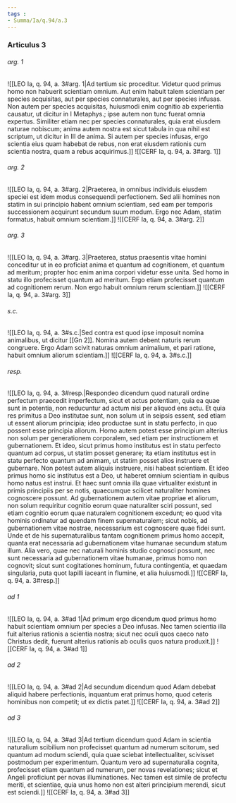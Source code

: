 ```yaml
---
tags : 
- Summa/Ia/q.94/a.3
---
```


### Articulus 3

###### arg. 1
![[LEO Ia, q. 94, a. 3#arg. 1|Ad tertium sic proceditur. Videtur quod primus homo non habuerit scientiam omnium. Aut enim habuit talem scientiam per species acquisitas, aut per species connaturales, aut per species infusas. Non autem per species acquisitas, huiusmodi enim cognitio ab experientia causatur, ut dicitur in I Metaphys.; ipse autem non tunc fuerat omnia expertus. Similiter etiam nec per species connaturales, quia erat eiusdem naturae nobiscum; anima autem nostra est sicut tabula in qua nihil est scriptum, ut dicitur in III de anima. Si autem per species infusas, ergo scientia eius quam habebat de rebus, non erat eiusdem rationis cum scientia nostra, quam a rebus acquirimus.]]
![[CERF Ia, q. 94, a. 3#arg. 1]]

###### arg. 2
![[LEO Ia, q. 94, a. 3#arg. 2|Praeterea, in omnibus individuis eiusdem speciei est idem modus consequendi perfectionem. Sed alii homines non statim in sui principio habent omnium scientiam, sed eam per temporis successionem acquirunt secundum suum modum. Ergo nec Adam, statim formatus, habuit omnium scientiam.]]
![[CERF Ia, q. 94, a. 3#arg. 2]]

###### arg. 3
![[LEO Ia, q. 94, a. 3#arg. 3|Praeterea, status praesentis vitae homini conceditur ut in eo proficiat anima et quantum ad cognitionem, et quantum ad meritum; propter hoc enim anima corpori videtur esse unita. Sed homo in statu illo profecisset quantum ad meritum. Ergo etiam profecisset quantum ad cognitionem rerum. Non ergo habuit omnium rerum scientiam.]]
![[CERF Ia, q. 94, a. 3#arg. 3]]

###### s.c.
![[LEO Ia, q. 94, a. 3#s.c.|Sed contra est quod ipse imposuit nomina animalibus, ut dicitur [[Gn 2]]. Nomina autem debent naturis rerum congruere. Ergo Adam scivit naturas omnium animalium, et pari ratione, habuit omnium aliorum scientiam.]]
![[CERF Ia, q. 94, a. 3#s.c.]]

###### resp.
![[LEO Ia, q. 94, a. 3#resp.|Respondeo dicendum quod naturali ordine perfectum praecedit imperfectum, sicut et actus potentiam, quia ea quae sunt in potentia, non reducuntur ad actum nisi per aliquod ens actu. Et quia res primitus a Deo institutae sunt, non solum ut in seipsis essent, sed etiam ut essent aliorum principia; ideo productae sunt in statu perfecto, in quo possent esse principia aliorum. Homo autem potest esse principium alterius non solum per generationem corporalem, sed etiam per instructionem et gubernationem. Et ideo, sicut primus homo institutus est in statu perfecto quantum ad corpus, ut statim posset generare; ita etiam institutus est in statu perfecto quantum ad animam, ut statim posset alios instruere et gubernare. Non potest autem aliquis instruere, nisi habeat scientiam. Et ideo primus homo sic institutus est a Deo, ut haberet omnium scientiam in quibus homo natus est instrui. Et haec sunt omnia illa quae virtualiter existunt in primis principiis per se notis, quaecumque scilicet naturaliter homines cognoscere possunt. Ad gubernationem autem vitae propriae et aliorum, non solum requiritur cognitio eorum quae naturaliter sciri possunt, sed etiam cognitio eorum quae naturalem cognitionem excedunt; eo quod vita hominis ordinatur ad quendam finem supernaturalem; sicut nobis, ad gubernationem vitae nostrae, necessarium est cognoscere quae fidei sunt. Unde et de his supernaturalibus tantam cognitionem primus homo accepit, quanta erat necessaria ad gubernationem vitae humanae secundum statum illum. Alia vero, quae nec naturali hominis studio cognosci possunt, nec sunt necessaria ad gubernationem vitae humanae, primus homo non cognovit; sicut sunt cogitationes hominum, futura contingentia, et quaedam singularia, puta quot lapilli iaceant in flumine, et alia huiusmodi.]]
![[CERF Ia, q. 94, a. 3#resp.]]

###### ad 1
![[LEO Ia, q. 94, a. 3#ad 1|Ad primum ergo dicendum quod primus homo habuit scientiam omnium per species a Deo infusas. Nec tamen scientia illa fuit alterius rationis a scientia nostra; sicut nec oculi quos caeco nato Christus dedit, fuerunt alterius rationis ab oculis quos natura produxit.]]
![[CERF Ia, q. 94, a. 3#ad 1]]

###### ad 2
![[LEO Ia, q. 94, a. 3#ad 2|Ad secundum dicendum quod Adam debebat aliquid habere perfectionis, inquantum erat primus homo, quod ceteris hominibus non competit; ut ex dictis patet.]]
![[CERF Ia, q. 94, a. 3#ad 2]]

###### ad 3
![[LEO Ia, q. 94, a. 3#ad 3|Ad tertium dicendum quod Adam in scientia naturalium scibilium non profecisset quantum ad numerum scitorum, sed quantum ad modum sciendi, quia quae sciebat intellectualiter, scivisset postmodum per experimentum. Quantum vero ad supernaturalia cognita, profecisset etiam quantum ad numerum, per novas revelationes; sicut et Angeli proficiunt per novas illuminationes. Nec tamen est simile de profectu meriti, et scientiae, quia unus homo non est alteri principium merendi, sicut est sciendi.]]
![[CERF Ia, q. 94, a. 3#ad 3]]

